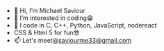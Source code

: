 - 👋 Hi, I’m Michael Saviour
- 👀 I’m interested in coding😁 
- 💟 I code in C, C++, Python, JavaScript, nodereact
- CSS & Html 5 for fun😎
- 📫 Let's meet@saviourme33@gmail.com 

<!---
saviour623/saviour623 is a ✨ special ✨ repository because its `README.md` (this file) appears on your GitHub profile.
You can click the Preview link to take a look at your changes.
--->
